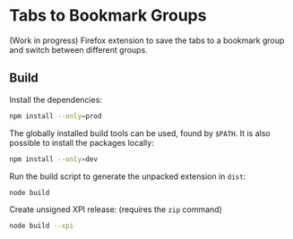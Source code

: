 # Tabs to Bookmark Groups

(Work in progress) Firefox extension to save the tabs to a bookmark group and switch between different groups.

## Build

Install the dependencies:

```sh
npm install --only=prod
```

The globally installed build tools can be used, found by `$PATH`. It is also possible to install the packages locally:

```sh
npm install --only=dev
```

Run the build script to generate the unpacked extension in `dist`:

```sh
node build
```

Create unsigned XPI release: (requires the `zip` command)

```sh
node build --xpi
```
